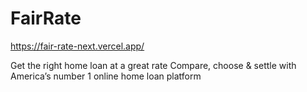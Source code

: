 # FairRate

https://fair-rate-next.vercel.app/

Get the right home loan at a great rate
Compare, choose & settle with America’s number 1 online home loan platform
